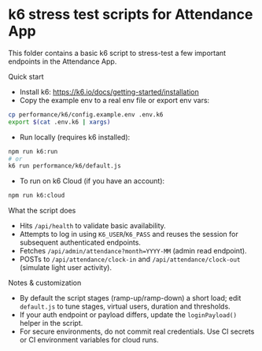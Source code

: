 # k6 stress test scripts for Attendance App

This folder contains a basic k6 script to stress-test a few important endpoints in the Attendance App.

Quick start

- Install k6: https://k6.io/docs/getting-started/installation
- Copy the example env to a real env file or export env vars:

```bash
cp performance/k6/config.example.env .env.k6
export $(cat .env.k6 | xargs)
```

- Run locally (requires k6 installed):

```bash
npm run k6:run
# or
k6 run performance/k6/default.js
```

- To run on k6 Cloud (if you have an account):

```bash
npm run k6:cloud
```

What the script does

- Hits `/api/health` to validate basic availability.
- Attempts to log in using `K6_USER`/`K6_PASS` and reuses the session for subsequent authenticated endpoints.
- Fetches `/api/admin/attendance?month=YYYY-MM` (admin read endpoint).
- POSTs to `/api/attendance/clock-in` and `/api/attendance/clock-out` (simulate light user activity).

Notes & customization

- By default the script stages (ramp-up/ramp-down) a short load; edit `default.js` to tune stages, virtual users, duration and thresholds.
- If your auth endpoint or payload differs, update the `loginPayload()` helper in the script.
- For secure environments, do not commit real credentials. Use CI secrets or CI environment variables for cloud runs.
